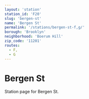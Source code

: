 ```yaml
---
layout: 'station'
station_id: 'F20'
slug: 'bergen-st'
name: 'Bergen St'
permalink: '/stations/bergen-st-f,g/'
borough: 'Brooklyn'
neighborhood: 'Boerum Hill'
zip_code: '11201'
routes:
  - F,
  - G
---
```

# Bergen St

Station page for Bergen St.

